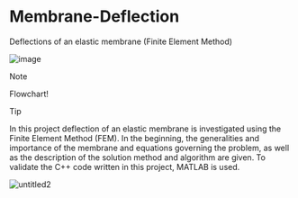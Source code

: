 # Membrane-Deflection
Deflections of an elastic membrane (Finite Element Method)

![image](https://github.com/user-attachments/assets/07fce7b3-7e87-4dd6-954c-b9fcef773531)

> [!NOTE]
> Flowchart!

> [!TIP]
> In this project deflection of an elastic membrane is investigated using the Finite Element Method (FEM). In the beginning, the generalities and importance of the membrane and equations governing the problem, as well as the description of the solution method and algorithm are given. To validate the C++ code written in this project, MATLAB is used.

![untitled2](https://github.com/user-attachments/assets/4f271f8f-b1bd-415a-8ad2-8047ed5bf629)


